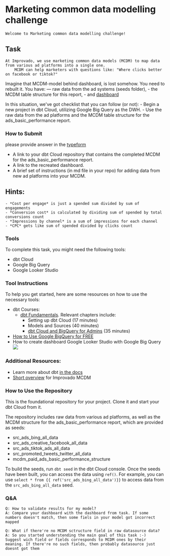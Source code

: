 # Marketing common data modelling challenge
	Welcome to Marketing common data modelling challenge!

## Task
	At Improvado, we use marketing common data models (MCDM) to map data from various ad platforms into a single one. 
        MCDM can help marketers with questions like: "Where clicks better on facebook or tiktok?"

Imagine that MCDM-model behind dashboard, is lost somehow. You need to rebuilt it. You have:
	— raw data from the ad systems (seeds folder),
	- the MCDM table structure for this report, 
	- and [dashboard](https://lookerstudio.google.com/reporting/fa668749-b82f-41a8-a12e-f7d9c0733b57/page/tEnnC)


In this situation, we've got checklist that you can follow (or not):
	- Begin a new project in dbt Cloud, utilizing Google Big Query as the DWH.
	- Use the raw data from the ad platforms and the MCDM table structure for the ads_basic_performance report.

### How to Submit
please provide answer in the [typeform](https://improvado.typeform.com/to/efqlu4kP)
-   A link to your dbt Cloud repository that contains the completed MCDM for the ads_basic_performance report.
-   A link to the recreated dashboard.
-   A brief set of instructions (in md file in your repo) for adding data from new ad platforms into your MCDM.

## Hints:
	- *Cost per engage* is just a spended sum divided by sum of engagements
	- *Conversion cost* is calculated by dividing sum of spended by total conversions count
	- *Impressions by channel* is a sum of impressions for each channel
	- *CPC* gets like sum of spended divided by clicks count

### Tools
To complete this task, you might need the following tools:
-   dbt Cloud
-   Google Big Query
-   Google Looker Studio

### Tool Instructions
To help you get started, here are some resources on how to use the necessary tools:
-   dbt Courses:
    -   [dbt Fundamentals](https://courses.getdbt.com/courses/fundamentals). Relevant chapters include:
        -   Setting up dbt Cloud (17 minutes)
        -   Models and Sources (40 minutes)
        -   [dbt Cloud and BigQuery for Admins](https://courses.getdbt.com/courses/dbt-cloud-and-bigquery-for-admins) (35 minutes)
-   [How to Use Google BigQuery for FREE](https://levelup.gitconnected.com/how-to-use-google-bigquery-for-free-9c2a65e3a78c#)
- How to create dashboard Google Looker Studio with Google Big Query
		![](https://github.com/technomonah/dbt_mcdm_challenge/blob/main/how_to_export_gbq_to_looker.gif)


### Additional Resources:
- Learn more about dbt [in the docs](https://docs.getdbt.com/docs/introduction)
- [Short overview](https://improvado.io/products/mcdm) for Improvado MCDM

### How to Use the Repository
This is the foundational repository for your project. Clone it and start your dbt Cloud from it.

The repository includes raw data from various ad platforms, as well as the MCDM structure for the ads_basic_performance report, which are provided as seeds:

-   src_ads_bing_all_data
-   src_ads_creative_facebook_all_data
-   src_ads_tiktok_ads_all_data
-   src_promoted_tweets_twitter_all_data
-   mcdm_paid_ads_basic_performance_structure

To build the seeds, run `dbt seed` in the dbt Cloud console. Once the seeds have been built, you can access the data using `ref()`. For example, you can use `select * from {{ ref('src_ads_bing_all_data')}}` to access data from the `src_ads_bing_all_data` seed.

### Q&A
	Q: How to validate results for my model? 
	A: Compare your dashboard with the dashboard from task. If some numbers doesn't match, then some fiels in your model got incorrect mapped  

	Q: What if there're no MCDM sctructure field in raw datasource data?
	A: So you started understending the main goal of this task :-)	Suggest wich field or fields corresponds to MCDM ones by their meaning. If there're no such fields, then probably datasource just doesnt got them
